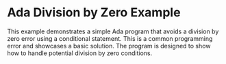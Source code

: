 # Ada Division by Zero Example

This example demonstrates a simple Ada program that avoids a division by zero error using a conditional statement.  This is a common programming error and showcases a basic solution.  The program is designed to show how to handle potential division by zero conditions.